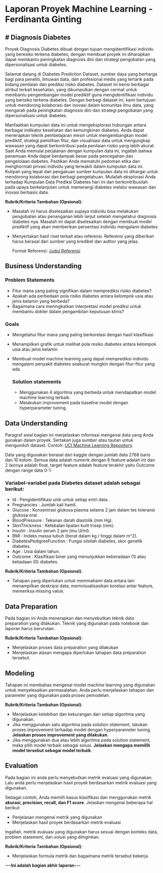 # Laporan Proyek Machine Learning - Ferdinanta Ginting

## # Diagnosis Diabetes

Proyek Diagnosis Diabetes dibuat dengan tujuan mengidentifikasi individu yang beresiko terkena diabetes, dengan membuat proyek ini diharapkan dapat membantu peningkatan diagnosis dini dan strategi pengobatan yang dipersonalisasi untuk diabetes.

Selamat datang di Diabetes Prediction Dataset, sumber daya yang berharga bagi para peneliti, ilmuwan data, dan profesional medis yang tertarik pada bidang penilaian dan prediksi risiko diabetes. Dataset ini berisi berbagai atribut terkait kesehatan, yang dikumpulkan dengan cermat untuk membantu pengembangan model prediktif guna mengidentifikasi individu yang berisiko terkena diabetes. Dengan berbagi dataset ini, kami bertujuan untuk mendorong kolaborasi dan inovasi dalam komunitas ilmu data, yang mengarah pada peningkatan diagnosis dini dan strategi pengobatan yang dipersonalisasi untuk diabetes.


Manfaatkan kumpulan data ini untuk mengeksplorasi hubungan antara berbagai indikator kesehatan dan kemungkinan diabetes. Anda dapat menerapkan teknik pembelajaran mesin untuk mengembangkan model prediktif, strategi pemilihan fitur, dan visualisasi data untuk mengungkap wawasan yang dapat berkontribusi pada penilaian risiko yang lebih akurat. Saat Anda memulai perjalanan dengan kumpulan data ini, ingatlah bahwa penemuan Anda dapat berdampak besar pada pencegahan dan pengelolaan diabetes.
Pastikan Anda mematuhi pedoman etika dan menghormati privasi individu yang terwakili dalam kumpulan data ini. Kutipan yang tepat dan pengakuan sumber kumpulan data ini dihargai untuk mendorong kolaborasi dan berbagi pengetahuan.
Mulailah eksplorasi Anda terhadap Kumpulan Data Prediksi Diabetes hari ini dan berkontribusilah pada upaya berkelanjutan untuk memerangi diabetes melalui wawasan dan inovasi berbasis data.

**Rubrik/Kriteria Tambahan (Opsional)**:
- Masalah ini harus diselesaikan supaya individu bisa melakukan pengobatan atau penanganan lebih lanjut setelah mengetahui diagnosis diabetes nya. Masalah ini dapat diselesaikan dengan membuat model prediktif yang akan memberikan persentasi individu mengalami diabetes 
- Menyertakan hasil riset terkait atau referensi. Referensi yang diberikan harus berasal dari sumber yang kredibel dan author yang jelas.
  
  Format Referensi: [Judul Referensi](https://scholar.google.com/) 

## Business Understanding

### Problem Statements

- Fitur mana yang paling signifikan dalam memprediksi risiko diabetes? 
- Apakah ada perbedaan pola risiko diabetes antara kelompok usia atau jenis kelamin yang berbeda?
- Bagaimana cara meningkatkan interpretasi model prediksi untuk membantu dokter dalam pengambilan keputusan klinis? 

### Goals

- Mengetahui fitur mana yang paling berkorelasi dengan hasil klasifikasi
- Menampilkan grafik untuk melihat pola resiko diabetes antara kelompok usia atau jenis kelamin
- Membuat model machine learning yang dapat memprediksi individu mengalami penyakit diabetes seakurat mungkin dengan fitur-fitur yang ada.

    ### Solution statements
    - Menggunakan 4 algoritma yang berbeda untuk mendapatkan model machine learning terbaik.
    - Melakukan improvement pada baseline model dengan hyperparameter tuning.

## Data Understanding
Paragraf awal bagian ini menjelaskan informasi mengenai data yang Anda gunakan dalam proyek. Sertakan juga sumber atau tautan untuk mengunduh dataset. Contoh: [UCI Machine Learning Repository](https://archive.ics.uci.edu/ml/datasets/Restaurant+%26+consumer+data).

Data yang digunakan berasal dari kaggle dengan jumlah data 2768 baris dan 10 kolom. Semua data adalah numerik dengan 8 feature adalah int dan 2 lainnya adalah float, target feature adalah feature terakhir yaitu Outcome dengan range data 0-1. 

### Variabel-variabel pada Diabetes dataset adalah sebagai berikut:

- Id : Pengidentifikasi unik untuk setiap entri data.
- Pregnancies : Jumlah kali hamil.
- Glucose : Konsentrasi glukosa plasma selama 2 jam dalam tes toleransi glukosa oral.
- BloodPressure : Tekanan darah diastolik (mm Hg).
- SkinThickness : Ketebalan lipatan kulit trisep (mm).
- Insulin : Insulin serum 2 jam (mu U/ml).
- BMI : Indeks massa tubuh (berat dalam kg / tinggi dalam m^2).
- DiabetesPedigreeFunction : Fungsi silsilah diabetes, skor genetik diabetes.
- Age : Usia dalam tahun.
- Outcome : Klasifikasi biner yang menunjukkan keberadaan (1) atau ketiadaan (0) diabetes.

**Rubrik/Kriteria Tambahan (Opsional)**:
- Tahapan yang diperlukan untuk memmahami data antara lain menampilkan deskripsi data, memvisualisasikan korelasi antar feature, memeriksa missing value. 

## Data Preparation
Pada bagian ini Anda menerapkan dan menyebutkan teknik data preparation yang dilakukan. Teknik yang digunakan pada notebook dan laporan harus berurutan.

**Rubrik/Kriteria Tambahan (Opsional)**: 
- Menjelaskan proses data preparation yang dilakukan
- Menjelaskan alasan mengapa diperlukan tahapan data preparation tersebut.

## Modeling
Tahapan ini membahas mengenai model machine learning yang digunakan untuk menyelesaikan permasalahan. Anda perlu menjelaskan tahapan dan parameter yang digunakan pada proses pemodelan.

**Rubrik/Kriteria Tambahan (Opsional)**: 
- Menjelaskan kelebihan dan kekurangan dari setiap algoritma yang digunakan.
- Jika menggunakan satu algoritma pada solution statement, lakukan proses improvement terhadap model dengan hyperparameter tuning. **Jelaskan proses improvement yang dilakukan**.
- Jika menggunakan dua atau lebih algoritma pada solution statement, maka pilih model terbaik sebagai solusi. **Jelaskan mengapa memilih model tersebut sebagai model terbaik**.

## Evaluation
Pada bagian ini anda perlu menyebutkan metrik evaluasi yang digunakan. Lalu anda perlu menjelaskan hasil proyek berdasarkan metrik evaluasi yang digunakan.

Sebagai contoh, Anda memiih kasus klasifikasi dan menggunakan metrik **akurasi, precision, recall, dan F1 score**. Jelaskan mengenai beberapa hal berikut:
- Penjelasan mengenai metrik yang digunakan
- Menjelaskan hasil proyek berdasarkan metrik evaluasi

Ingatlah, metrik evaluasi yang digunakan harus sesuai dengan konteks data, problem statement, dan solusi yang diinginkan.

**Rubrik/Kriteria Tambahan (Opsional)**: 
- Menjelaskan formula metrik dan bagaimana metrik tersebut bekerja.

**---Ini adalah bagian akhir laporan---**
